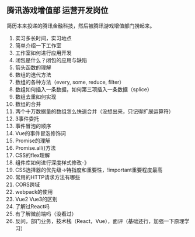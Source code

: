 ## 腾讯游戏增值部 运营开发岗位

简历本来投递的腾讯金融科技，然后被腾讯游戏增值部门捞起来。

1. 实习多长时间，实习地点
2. 简单介绍一下工作室
3. 工作室如何进行应用开发
4. 闭包是什么？闭包的应用与缺陷
5. 箭头函数的理解
6. 数组的迭代方法
7. 数组的各种方法（every, some, reduce, filter）
8. 数组如何插入一条数据，如何第三项插入一条数据（splice）
9. 数组去重如何实现
10. 数组的合并
11. 两个十万数据量的数组怎么快速合并（没想出来，只记得扩展运算符）
12. 3事件委托
13. 事件冒泡的顺序
14. Vue的事件冒泡修饰词
15. Promise的理解
16. Promise.all()方法
17. CSS的flex理解
18. 组件库如何进行深度样式修改-》[](https://blog.csdn.net/dyk11111/article/details/131143350)
19. CSS选择器的优先级->特指度和重要性，!important重要程度最高
20. 常用的HTTP请求方法有哪些
21. CORS跨域
22. webpack的使用
23. Vue2 Vue3的区别
24. 了解过React吗
25. 有了解微前端吗（没看过）
26. 反问，部门业务，技术栈（React，Vue），面评（基础还行，加强一下原理学习）


